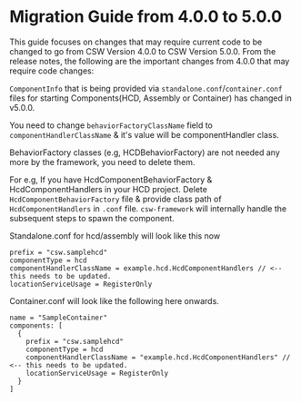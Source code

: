 # Migration Guide from 4.0.0 to 5.0.0

This guide focuses on changes that may require current code to be changed to go from 
CSW Version 4.0.0 to CSW Version 5.0.0. From the release notes, the following are
the important changes from 4.0.0 that may require code changes:

`ComponentInfo` that is being provided via `standalone.conf`/`container.conf` files for starting Components(HCD, Assembly or Container) has changed in v5.0.0.

You need to change `behaviorFactoryClassName` field to `componentHandlerClassName` & it's value will be componentHandler class.

BehaviorFactory classes (e.g, HCDBehaviorFactory) are not needed any more by the framework, you need to delete them.

For e.g, If you have HcdComponentBehaviorFactory & HcdComponentHandlers in your HCD project.
Delete `HcdComponentBehaviorFactory` file & provide class path of `HcdComponentHandlers` in `.conf` file. `csw-framework` will internally handle the subsequent steps to spawn the component.

Standalone.conf for hcd/assembly will look like this now
```hocon
prefix = "csw.samplehcd"
componentType = hcd
componentHandlerClassName = example.hcd.HcdComponentHandlers // <-- this needs to be updated.
locationServiceUsage = RegisterOnly
```

Container.conf will look like the following here onwards.
```hocon
name = "SampleContainer"
components: [
  {
    prefix = "csw.samplehcd"
    componentType = hcd
    componentHandlerClassName = "example.hcd.HcdComponentHandlers" // <-- this needs to be updated.
    locationServiceUsage = RegisterOnly
  }
]
```